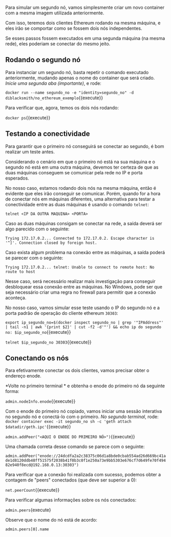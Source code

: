 Para simular um segundo nó, vamos simplesmente criar um novo container com a mesma imagem utilizada anteriormente.

Com isso, teremos dois clientes Ethereum rodando na mesma máquina, e eles irão se comportar como se fossem dois nós independentes.

Se esses passos fossem executados em uma segunda máquina (na mesma rede), eles poderiam se conectar do mesmo jeito.

## Rodando o segundo nó

Para instanciar um segundo nó, basta repetir o comando executado anteriormente, mudando apenas o nome do container que será criado. *Inicie uma segunda aba (importante)*, e rode:

`docker run --name segundo_no -e "identity=segundo_no" -d diblacksmith/no_ethereum_exemplo`{{execute}}

Para verificar que, agora, temos os dois nós rodando:

`docker ps`{{execute}}

## Testando a conectividade

Para garantir que o primeiro nó conseguirá se conectar ao segundo, é bom realizar um teste antes.

Considerando o cenário em que o primeiro nó está na sua máquina e o segundo nó está em uma outra máquina, devemos ter certeza de que as duas máquinas conseguem se comunicar pela rede no IP e porta esperados.

No nosso caso, estamos rodando dois nós na mesma máquina, então é evidente que eles irão conseguir se comunicar. Porém, quando for a hora de conectar nós em máquinas diferentes, uma alternativa para testar a conectividade entre as duas máquinas é usando o comando `telnet`:

`telnet <IP DA OUTRA MAQUINA> <PORTA>`

Caso as duas máquinas consigam se conectar na rede, a saída deverá ser algo parecido com o seguinte:

`Trying 172.17.0.2...
Connected to 172.17.0.2.
Escape character is '^]'.
Connection closed by foreign host.`

Caso exista algum problema na conexão entre as máquinas, a saída poderá se parecer com o seguinte:

`Trying 172.17.0.2...
telnet: Unable to connect to remote host: No route to host`

Nesse caso, será necessário realizar mais investigação para conseguir desbloquear essa conexão entre as máquinas. No Windows, pode ser que seja necessário criar uma regra no firewall para permitir que a conexão aconteça.

No nosso caso, vamos simular esse teste usando o IP do segundo nó e a porta padrão de operação do cliente ethereum `30303`:

`export ip_segundo_no=$(docker inspect segundo_no | grep '"IPAddress"' | tail -n1 | awk '{print $2}' | cut -f2 -d'"') && echo ip do segundo no: $ip_segundo_no`{{execute}}

`telnet $ip_segundo_no 30303`{{execute}}

## Conectando os nós

Para efetivamente conectar os dois clientes, vamos precisar obter o endereço enode.

*Volte no primeiro terminal *  e obtenha o enode do primeiro nó da seguinte forma:

`admin.nodeInfo.enode`{{execute}}

Com o enode do primeiro nó copiado, vamos iniciar uma sessão interativa no segundo nó e conectá-lo com o primeiro. *No segundo terminal*, rode:
`docker container exec -it segundo_no sh -c 'geth attach $datadir/geth.ipc'`{{execute}}

`admin.addPeer("<AQUI O ENODE DO PRIMEIRO NÓ>")`{{execute}}

Uma chamada correta desse comando se parece com o seguinte:

`admin.addPeer("enode://24dcdfa2a2c38375c06d1a8bde0cbab554ad26d669bc41ade1d8120ddb48ff51575f2038b41f0b3c0f1e250a73e9bb5303e676cf7d649fe70f49482e940f8ecd@192.168.0.13:30303")`

Para verificar que a conexão foi realizada com sucesso, podemos obter a contagem de "peers" conectados (que deve ser superior a 0):

`net.peerCount`{{execute}}

Para verificar algumas informações sobre os nós conectados:

`admin.peers`{execute}

Observe que o nome do nó está de acordo:

`admin.peers[0].name`
